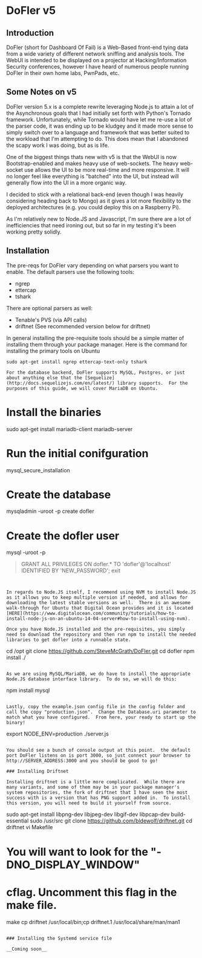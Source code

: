 # DoFler v5

## Introduction

DoFler (short for Dashboard Of Fail) is a Web-Based front-end tying data from a wide variety of different network sniffing and analysis tools.  The WebUI is intended to be displayed on a projector at Hacking/Information Security conferences, however I have heard of numerous people running DoFler in their own home labs, PwnPads, etc.

## Some Notes on v5

DoFler version 5.x is a complete rewrite leveraging Node.js to attain a lot of the Asynchronous goals that I had initially set forth with Python's Tornado framework.  Unfortunately, while Tornado would have let me re-use a lot of the parser code, it was ending up to be kludgey and it made more sense to simply switch over to a language and framework that was better suited to the workload that I'm attempting to do.  This does mean that I abandoned the scapy work I was doing, but as is life.

One of the biggest things thats new with v5 is that the WebUI is now Bootstrap-enabled and makes heavy use of web-sockets.  The heavy web-socket use allows the UI to be more real-time and more responsive.  It will no longer feel like everything is "batched" into the UI, but instead will generally flow into the UI in a more organic way.

I decided to stick with a relational back-end (even though I was heavily considering heading back to Mongo) as it gives a lot more flexibility to the deployed architectures (e.g. you could deploy this on a Raspberry Pi).

As I'm relatively new to Node.JS and Javascript, I'm sure there are a lot of inefficiencies that need ironing out, but so far in my testing it's been working pretty solidly.

## Installation

The pre-reqs for DoFler vary depending on what parsers you want to enable.  The default parsers use the following tools:

* ngrep
* ettercap 
* tshark

There are optional parsers as well:

* Tenable's PVS (via API calls)
* driftnet (See recommended version below for driftnet)

In general installing the pre-requisite tools should be a simple matter of installing them through your package manager.  Here is the command for installing the primary tools on Ubuntu 

````
sudo apt-get install ngrep ettercap-text-only tshark

For the database backend, DoFler supports MySQL, Postgres, or just about anything else that the [Sequelize](http://docs.sequelizejs.com/en/latest/) library supports.  For the purposes of this guide, we will cover MariaDB on Ubuntu.

````
# Install the binaries
sudo apt-get install mariadb-client mariadb-server

# Run the initial conifguration 
mysql_secure_installation

# Create the database 
mysqladmin -uroot -p create dofler 

# Create the dofler user 
mysql -uroot -p
> GRANT ALL PRIVILEGES ON dofler.* TO 'dofler'@'localhost' IDENTIFIED BY 'NEW_PASSWORD';
> exit 
````


In regards to Node.JS itself, I recommend using NVM to install Node.JS as it allows you to keep multiple version if needed, and allows for downloading the latest stable versions as well.  There is an awesome walk-through for Ubuntu that Digital Ocean provides and it is located [HERE](https://www.digitalocean.com/community/tutorials/how-to-install-node-js-on-an-ubuntu-14-04-server#how-to-install-using-nvm).

Once you have Node.JS installed and the pre-requisites, you simply need to download the repository and then run npm to install the needed libraries to get dofler into a runnable state.

````
cd /opt 
git clone https://github.com/SteveMcGrath/DoFler.git
cd dofler 
npm install ./
````

As we are using MySQL/MariaDB, we do have to install the appropriate Node.JS database interface library.  To do so, we will do this: 

````
npm install mysql 
````

Lastly, copy the example.json config file in the config folder and call the copy "production.json".  Change the Database.uri parameter to match what you have configured.  From here, your ready to start up the binary! 

````
export NODE_ENV=production
./server.js 
````

You should see a bunch of console output at this point.  the default port DoFler listens on is port 3000, so just connect your browser to http://SERVER_ADDRESS:3000 and you should be good to go!

### Installing Driftnet

Installing driftnet is a little more complicated.  While there are many variants, and some of them may be in your package manager's system repositories, the fork of driftnet that I have seen the most success with is a version that has PNG support added in.  To install this version, you will need to build it yourself from source.

````
sudo apt-get install libpng-dev libjpeg-dev libgif-dev libpcap-dev build-essential
sudo /usr/src 
git clone https://github.com/bldewolf/driftnet.git 
cd driftnet 
vi Makefile 
# You will want to look for the "-DNO_DISPLAY_WINDOW"
# cflag.  Uncomment this flag in the make file.
make 
cp driftnet /usr/local/bin;cp driftnet.1 /usr/local/share/man/man1
````

### Installing the Systemd service file

__Coming soon__